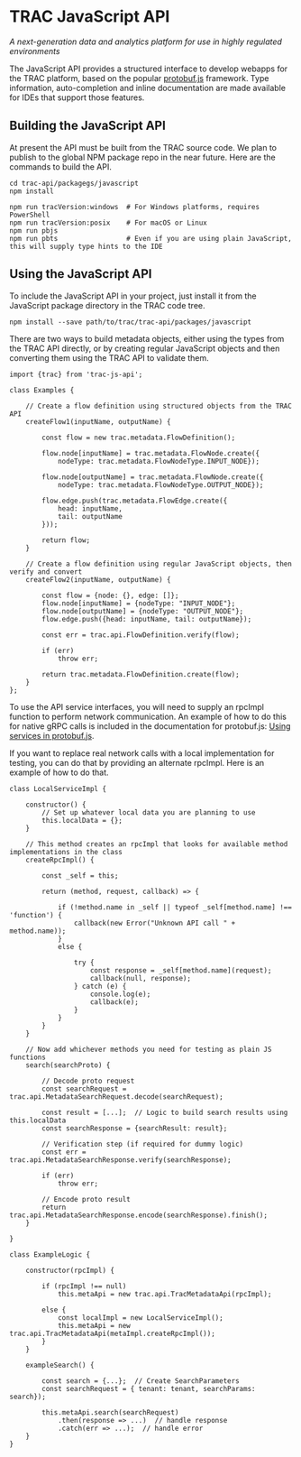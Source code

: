 # TRAC JavaScript API

*A next-generation data and analytics platform for use in highly regulated environments*

The JavaScript API provides a structured interface to develop webapps for the TRAC platform, based on the popular
[protobuf.js](https://www.npmjs.com/package/protobufjs) framework. Type information, auto-completion and inline
documentation are made available for IDEs that support those features.

## Building the JavaScript API

At present the API must be built from the TRAC source code. We plan to publish to the global NPM package repo in the
near future. Here are the commands to build the API.

    cd trac-api/packagegs/javascript
    npm install

    npm run tracVersion:windows  # For Windows platforms, requires PowerShell
    npm run tracVersion:posix    # For macOS or Linux
    npm run pbjs
    npm run pbts                 # Even if you are using plain JavaScript, this will supply type hints to the IDE


## Using the JavaScript API

To include the JavaScript API in your project, just install it from the JavaScript package directory in the TRAC
code tree.

    npm install --save path/to/trac/trac-api/packages/javascript

There are two ways to build metadata objects, either using the types from the TRAC API directly, or by creating
regular JavaScript objects and then converting them using the TRAC API to validate them.

    import {trac} from 'trac-js-api';

    class Examples {

        // Create a flow definition using structured objects from the TRAC API
        createFlow1(inputName, outputName) {
    
            const flow = new trac.metadata.FlowDefinition();
    
            flow.node[inputName] = trac.metadata.FlowNode.create({
                nodeType: trac.metadata.FlowNodeType.INPUT_NODE});
    
            flow.node[outputName] = trac.metadata.FlowNode.create({
                nodeType: trac.metadata.FlowNodeType.OUTPUT_NODE});
    
            flow.edge.push(trac.metadata.FlowEdge.create({
                head: inputName,
                tail: outputName
            }));
    
            return flow;
        }
    
        // Create a flow definition using regular JavaScript objects, then verify and convert
        createFlow2(inputName, outputName) {
            
            const flow = {node: {}, edge: []};
            flow.node[inputName] = {nodeType: "INPUT_NODE"};
            flow.node[outputName] = {nodeType: "OUTPUT_NODE"};
            flow.edge.push({head: inputName, tail: outputName});

            const err = trac.api.FlowDefinition.verify(flow);

            if (err)
                throw err;
    
            return trac.metadata.FlowDefinition.create(flow);
        }
    };

To use the API service interfaces, you will need to supply an rpcImpl function to perform network communication. An
example of how to do this for native gRPC calls is included in the documentation for protobuf.js: 
[Using services in protobuf.js](https://www.npmjs.com/package/protobufjs#using-services).

If you want to replace real network calls with a local implementation for testing, you can do that by providing an
alternate rpcImpl. Here is an example of how to do that.

    class LocalServiceImpl {
    
        constructor() {
            // Set up whatever local data you are planning to use
            this.localData = {};
        }
    
        // This method creates an rpcImpl that looks for available method implementations in the class
        createRpcImpl() {
    
            const _self = this;
    
            return (method, request, callback) => {
    
                if (!method.name in _self || typeof _self[method.name] !== 'function') {
                    callback(new Error("Unknown API call " + method.name));
                }
                else {
    
                    try {
                        const response = _self[method.name](request);
                        callback(null, response);
                    } catch (e) {
                        console.log(e);
                        callback(e);
                    }
                }
            }
        }
    
        // Now add whichever methods you need for testing as plain JS functions
        search(searchProto) {

            // Decode proto request
            const searchRequest = trac.api.MetadataSearchRequest.decode(searchRequest);

            const result = [...];  // Logic to build search results using this.localData
            const searchResponse = {searchResult: result};

            // Verification step (if required for dummy logic)
            const err = trac.api.MetadataSearchResponse.verify(searchResponse);

            if (err)
                throw err;

            // Encode proto result
            return trac.api.MetadataSearchResponse.encode(searchResponse).finish();
        }
    
    }

    class ExampleLogic {

        constructor(rpcImpl) {

            if (rpcImpl !== null)
                this.metaApi = new trac.api.TracMetadataApi(rpcImpl);

            else {
                const localImpl = new LocalServiceImpl();
                this.metaApi = new trac.api.TracMetadataApi(metaImpl.createRpcImpl());
            }
        }

        exampleSearch() {

            const search = {...};  // Create SearchParameters
            const searchRequest = { tenant: tenant, searchParams: search});

            this.metaApi.search(searchRequest)
                .then(response => ...)  // handle response
                .catch(err => ...);  // handle error
        }
    }
